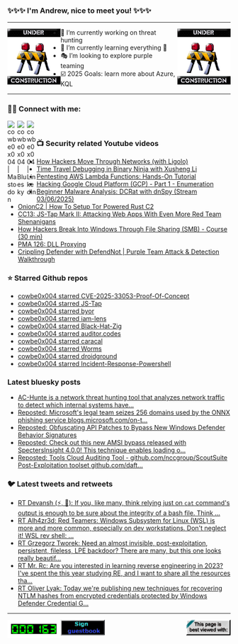 ### ✨✨✨ I'm Andrew, nice to meet you! ✨✨✨

---
<img align="left" width="120px" src="https://raw.githubusercontent.com/cowbe0x004/cowbe0x004/master/images/image004.gif" />
<img align="right" width="120px" src="https://raw.githubusercontent.com/cowbe0x004/cowbe0x004/master/images/image004.gif" />

- 📖 I’m currently working on threat hunting
- 📘 I’m currently learning everything 🤣
- 🎭 I’m looking to explore purple teaming
- ☑️ 2025 Goals: learn more about Azure, KQL

---

### 🤝🏽 Connect with me:
[<img align="left" alt="cowbe0x004 | Mastodon" width="22px" src="https://cdn.simpleicons.org/mastodon" />][mastodon]
[<img align="left" alt="cowbe0x004 | Bluesky" width="22px" src="https://cdn.simpleicons.org/bluesky" />][bluesky]
[<img align="left" alt="cowbe0x004 | LinkedIn" width="22px" src="https://cdn.simpleicons.org/linkedin" />][linkedin]

<!--
[<img align="left" alt="cowbe0x004.com" width="22px" src="https://raw.githubusercontent.com/iconic/open-iconic/master/svg/globe.svg" />][website]
[<img align="left" alt="cowbe0x004 | YouTube" width="22px" src="https://cdn.jsdelivr.net/npm/simple-icons@v3/icons/youtube.svg" />][youtube]
[<img align="left" alt="cowbe0x004 | Instagram" width="22px" src="https://cdn.jsdelivr.net/npm/simple-icons@v3/icons/instagram.svg" />][instagram]
-->

<br />

### 📺 Security related Youtube videos
<!-- YOUTUBE:START -->
- [How Hackers Move Through Networks &lpar;with Ligolo&rpar;](https://www.youtube.com/watch?v=qou7shRlX_s)
- [Time Travel Debugging in Binary Ninja with Xusheng Li](https://www.youtube.com/watch?v=2v7DRyXb8_c)
- [Pentesting AWS Lambda Functions: Hands-On Tutorial](https://www.youtube.com/watch?v=5RpCaq5mOXE)
- [Hacking Google Cloud Platform &lpar;GCP&rpar; - Part 1 - Enumeration](https://www.youtube.com/watch?v=sc2ySPGRiFM)
- [Beginner Malware Analysis: DCRat with dnSpy &lpar;Stream 03/06/2025&rpar;](https://www.youtube.com/watch?v=Cf9OTFf04D4)
- [OnionC2 | How To Setup Tor Powered Rust C2](https://www.youtube.com/watch?v=Q7xVNUWcgvM)
- [CC13: JS-Tap Mark II: Attacking Web Apps With Even More Red Team Shenanigans](https://www.youtube.com/watch?v=O7-zxAmP13o)
- [How Hackers Break Into Windows Through File Sharing &lpar;SMB&rpar; - Course &lpar;30 min&rpar;](https://www.youtube.com/watch?v=mhhzk68LzTE)
- [PMA 126: DLL Proxying](https://www.youtube.com/watch?v=tSdyfaJ7T50)
- [Crippling Defender with DefendNot | Purple Team Attack &amp; Detection Walkthrough](https://www.youtube.com/watch?v=Sx2tBjen26s)
<!-- YOUTUBE:END -->

### ⭐ Starred Github repos
<!-- GITHUB_STAR:START -->
- [cowbe0x004 starred CVE-2025-33053-Proof-Of-Concept](https://github.com/DevBuiHieu/CVE-2025-33053-Proof-Of-Concept)
- [cowbe0x004 starred JS-Tap](https://github.com/hoodoer/JS-Tap)
- [cowbe0x004 starred byor](https://github.com/rad9800/byor)
- [cowbe0x004 starred iam-lens](https://github.com/cloud-copilot/iam-lens)
- [cowbe0x004 starred Black-Hat-Zig](https://github.com/CX330Blake/Black-Hat-Zig)
- [cowbe0x004 starred auditor.codes](https://github.com/20urc3/auditor.codes)
- [cowbe0x004 starred caracal](https://github.com/adgaultier/caracal)
- [cowbe0x004 starred Worms](https://github.com/Ephrimgnanam/Worms)
- [cowbe0x004 starred droidground](https://github.com/SECFORCE/droidground)
- [cowbe0x004 starred Incident-Response-Powershell](https://github.com/Bert-JanP/Incident-Response-Powershell)
<!-- GITHUB_STAR:END -->

### Latest bluesky posts
<!-- bluesky:START -->
- [AC-Hunte is a network threat hunting tool that analyzes network traffic to detect which internal systems have...](https://bsky.app/profile/cowbe.bsky.social/post/3lbi75uyku22f)
- [Reposted: Microsoft&#39;s legal team seizes 256 domains used by the ONNX phishing service blogs.microsoft.com/on-t...](https://bsky.app/profile/campuscodi.risky.biz/post/3lbhy735iws2v)
- [Reposted: Obfuscating API Patches to Bypass New Windows Defender Behavior Signatures](https://bsky.app/profile/netbiosx.bsky.social/post/3lbhx3mtisk2u)
- [Reposted: Check out this new AMSI bypass released with SpectersInsight 4.0.0! This technique enables loading o...](https://bsky.app/profile/pracsec.bsky.social/post/3lbhs3khwxc22)
- [Reposted: Tools Cloud Auditing Tool - github.com/nccgroup/ScoutSuite Post-Exploitation toolset github.com/daft...](https://bsky.app/profile/bhinfosecurity.bsky.social/post/3lbfxa6yte22c)
<!-- bluesky:END -->

### 🐦 Latest tweets and retweets
<!-- TWEETS:START -->
- [RT Devansh &lpar;⚡, 🥷&rpar;: If you, like many, think relying just on `cat` command&#39;s output is enough to be sure about the integrity of a bash file. Think ...](https://x.com/cowbe0x004/status/1775281218374050131)
- [RT Alh4zr3d: Red Teamers: Windows Subsystem for Linux &lpar;WSL&rpar; is more and more common, especially on dev workstations. Don&#39;t neglect it! WSL rev shell: ...](https://x.com/cowbe0x004/status/1633906799496577058)
- [RT Grzegorz Tworek: Need an almost invisible, post-exploitation, persistent, fileless, LPE backdoor? There are many, but this one looks really beautif...](https://x.com/cowbe0x004/status/1635059979584704512)
- [RT Mr. Rc: Are you interested in learning reverse engineering in 2023? I&#39;ve spent the this year studying RE, and I want to share all the resources tha...](https://x.com/cowbe0x004/status/1608957126986338304)
- [RT Oliver Lyak: Today we&#39;re publishing new techniques for recovering NTLM hashes from encrypted credentials protected by Windows Defender Credential G...](https://x.com/cowbe0x004/status/1609759486306144256)
<!-- TWEETS:END -->

---

[<img align="left" width="120px" src="https://raw.githubusercontent.com/cowbe0x004/cowbe0x004/master/images/visitors.gif" />][visitor]
[<img align="left" alt="Sign My Guestbook" width="100px" src="https://raw.githubusercontent.com/cowbe0x004/cowbe0x004/master/images/sign_guest_book.gif" />][guestbook]
[<img align="right" width="100px" src="https://raw.githubusercontent.com/cowbe0x004/cowbe0x004/master/images/netscape.gif" />][netscape]


[website]: https://cowbe0x004.com
[mastodon]: https://infosec.exchange/@cowbe
[bluesky]: https://bsky.app/profile/cowbe.bsky.social
[youtube]: https://youtube.com/
[instagram]: https://instagram.com/
[linkedin]: https://www.linkedin.com/in/anhuang/
[guestbook]: https://github.com/cowbe0x004/cowbe0x004/issues
[netscape]: https://github.com/cowbe0x004/cowbe0x004
[visitor]: https://github.com/cowbe0x004/cowbe0x004
